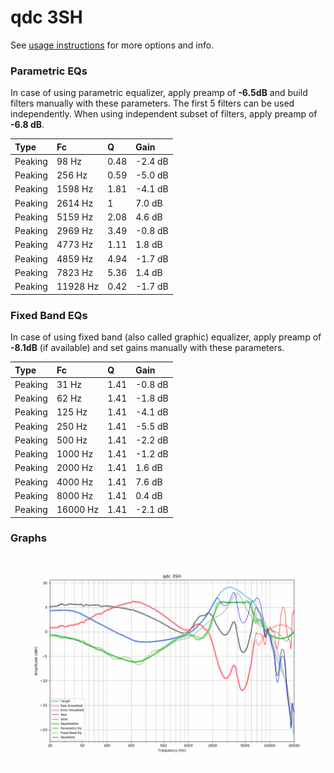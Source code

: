 # qdc 3SH
See [usage instructions](https://github.com/jaakkopasanen/AutoEq#usage) for more options and info.

### Parametric EQs
In case of using parametric equalizer, apply preamp of **-6.5dB** and build filters manually
with these parameters. The first 5 filters can be used independently.
When using independent subset of filters, apply preamp of **-6.8 dB**.

| Type    | Fc       |    Q | Gain    |
|:--------|:---------|:-----|:--------|
| Peaking | 98 Hz    | 0.48 | -2.4 dB |
| Peaking | 256 Hz   | 0.59 | -5.0 dB |
| Peaking | 1598 Hz  | 1.81 | -4.1 dB |
| Peaking | 2614 Hz  | 1    | 7.0 dB  |
| Peaking | 5159 Hz  | 2.08 | 4.6 dB  |
| Peaking | 2969 Hz  | 3.49 | -0.8 dB |
| Peaking | 4773 Hz  | 1.11 | 1.8 dB  |
| Peaking | 4859 Hz  | 4.94 | -1.7 dB |
| Peaking | 7823 Hz  | 5.36 | 1.4 dB  |
| Peaking | 11928 Hz | 0.42 | -1.7 dB |

### Fixed Band EQs
In case of using fixed band (also called graphic) equalizer, apply preamp of **-8.1dB**
(if available) and set gains manually with these parameters.

| Type    | Fc       |    Q | Gain    |
|:--------|:---------|:-----|:--------|
| Peaking | 31 Hz    | 1.41 | -0.8 dB |
| Peaking | 62 Hz    | 1.41 | -1.8 dB |
| Peaking | 125 Hz   | 1.41 | -4.1 dB |
| Peaking | 250 Hz   | 1.41 | -5.5 dB |
| Peaking | 500 Hz   | 1.41 | -2.2 dB |
| Peaking | 1000 Hz  | 1.41 | -1.2 dB |
| Peaking | 2000 Hz  | 1.41 | 1.6 dB  |
| Peaking | 4000 Hz  | 1.41 | 7.6 dB  |
| Peaking | 8000 Hz  | 1.41 | 0.4 dB  |
| Peaking | 16000 Hz | 1.41 | -2.1 dB |

### Graphs
![](./qdc%203SH.png)